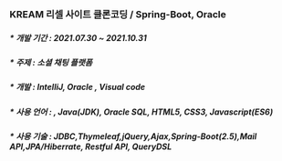 ### KREAM 리셀 사이트 클론코딩 / Spring-Boot, Oracle
##### * 개발 기간 : 2021.07.30 ~ 2021.10.31
##### * 주제 : 소셜 채팅 플랫폼
##### * 개발 : IntelliJ, Oracle , Visual code
##### * 사용 언어 : , Java(JDK), Oracle SQL, HTML5, CSS3, Javascript(ES6)
##### * 사용 기술 : JDBC,Thymeleaf,jQuery,Ajax,Spring-Boot(2.5),Mail API,JPA/Hiberrate, Restful API, QueryDSL
